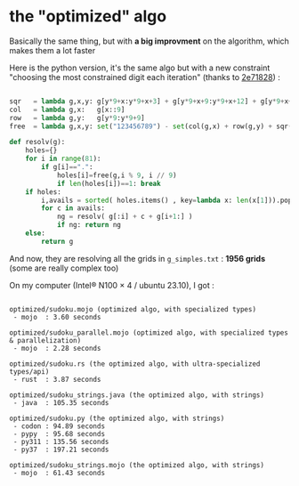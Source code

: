 # the "optimized" algo

Basically the same thing, but with **a big improvment** on the algorithm, which makes them a lot faster 

Here is the python version, it's the same algo but with a new constraint "choosing the most constrained digit each iteration" (thanks to [2e71828](https://users.rust-lang.org/u/2e71828))
:

```python

sqr   = lambda g,x,y: g[y*9+x:y*9+x+3] + g[y*9+x+9:y*9+x+12] + g[y*9+x+18:y*9+x+21]
col   = lambda g,x:   g[x::9]
row   = lambda g,y:   g[y*9:y*9+9]
free  = lambda g,x,y: set("123456789") - set(col(g,x) + row(g,y) + sqr(g,(x//3)*3,(y//3)*3))

def resolv(g):
    holes={}
    for i in range(81):
        if g[i]==".":
            holes[i]=free(g,i % 9, i // 9)
            if len(holes[i])==1: break
    if holes: 
        i,avails = sorted( holes.items() , key=lambda x: len(x[1])).pop(0)
        for c in avails:
            ng = resolv( g[:i] + c + g[i+1:] )
            if ng: return ng
    else:
        return g
```

And now, they are resolving all the grids in `g_simples.txt` : **1956 grids** (some are really complex too)

On my computer (Intel® N100 × 4 / ubuntu 23.10), I got :

```

optimized/sudoku.mojo (optimized algo, with specialized types)
 - mojo  : 3.60 seconds

optimized/sudoku_parallel.mojo (optimized algo, with specialized types & parallelization)
 - mojo  : 2.28 seconds

optimized/sudoku.rs (the optimized algo, with ultra-specialized types/api)
 - rust  : 3.87 seconds

optimized/sudoku_strings.java (the optimized algo, with strings)
 - java  : 105.35 seconds

optimized/sudoku.py (the optimized algo, with strings)
 - codon : 94.89 seconds
 - pypy  : 95.68 seconds
 - py311 : 135.56 seconds
 - py37  : 197.21 seconds

optimized/sudoku_strings.mojo (the optimized algo, with strings)
 - mojo  : 61.43 seconds

```


